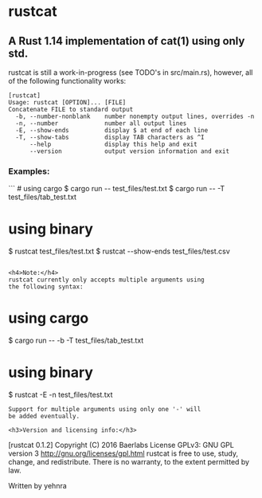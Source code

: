 <h1>rustcat</h1>
<h2>A Rust 1.14 implementation of cat(1) using only std.</h2>
rustcat is still a work-in-progress (see TODO's in src/main.rs),
however, all of the following functionality works:

```
[rustcat]
Usage: rustcat [OPTION]... [FILE]
Concatenate FILE to standard output
  -b, --number-nonblank    number nonempty output lines, overrides -n
  -n, --number             number all output lines
  -E, --show-ends          display $ at end of each line
  -T, --show-tabs          display TAB characters as ^I
      --help               display this help and exit
	  --version            output version information and exit
```

<h3>Examples:</h3>
```
# using cargo
$ cargo run -- test_files/test.txt
$ cargo run -- -T test_files/tab_test.txt

# using binary
$ rustcat test_files/test.txt
$ rustcat --show-ends test_files/test.csv
```

<h4>Note:</h4>
rustcat currently only accepts multiple arguments using
the following syntax:
```
# using cargo
$ cargo run -- -b -T test_files/tab_test.txt

# using binary
$ rustcat -E -n test_files/test.txt
```
Support for multiple arguments using only one '-' will
be added eventually.

<h3>Version and licensing info:</h3>

```
[rustcat 0.1.2]
Copyright (C) 2016 Baerlabs
License GPLv3: GNU GPL version 3 <http://gnu.org/licenses/gpl.html>
rustcat is free to use, study, change, and redistribute.
There is no warranty, to the extent permitted by law.

Written by yehnra
```
